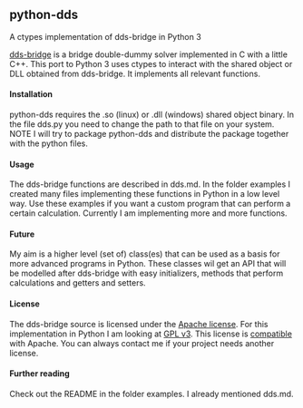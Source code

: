 ## python-dds
A ctypes implementation of dds-bridge in Python 3


[dds-bridge](https://github.com/dds-bridge/dds) is a bridge double-dummy solver implemented in C with a little C++.
This port to Python 3 uses ctypes to interact with the shared object or DLL obtained from dds-bridge. It implements all relevant functions.

#### Installation
python-dds requires the .so (linux) or .dll (windows) shared object binary.
In the file dds.py you need to change the path to that file on your system. NOTE I will try to package python-dds and distribute the package together with the python files.

#### Usage
The dds-bridge functions are described in dds.md. In the folder examples I created many files implementing these functions in Python in a low level way. Use these examples if you want a custom program that can perform a certain calculation.
Currently I am implementing more and more functions.

#### Future
My aim is a higher level (set of) class(es) that can be used as a basis for more advanced programs in Python. These classes wil get an API that will be modelled after dds-bridge with easy initializers, methods that perform calculations and getters and setters.

#### License
The dds-bridge source is licensed under the [Apache license](https://www.apache.org/licenses/LICENSE-2.0). For this implementation in Python I am looking at [GPL v3](https://www.gnu.org/licenses/gpl-3.0.en.html). This license is [compatible](https://www.apache.org/licenses/GPL-compatibility.html) with Apache. You can always contact me if your project needs another license.

#### Further reading
Check out the README in the folder examples. I already mentioned dds.md.
